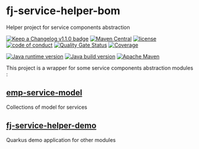 # fj-service-helper-bom

Helper project for service components abstraction

[![Keep a Changelog v1.1.0 badge](https://img.shields.io/badge/changelog-Keep%20a%20Changelog%20v1.1.0-%23E05735)](https://github.com/fugerit-org/fj-service-helper-bom/blob/main/CHANGELOG.md) 
[![Maven Central](https://img.shields.io/maven-central/v/org.fugerit.java/fj-service-helper-bom.svg)](https://mvnrepository.com/artifact/org.fugerit.java/fj-service-helper-bom)
[![license](https://img.shields.io/badge/License-Apache%20License%202.0-teal.svg)](https://opensource.org/licenses/Apache-2.0)
[![code of conduct](https://img.shields.io/badge/conduct-Contributor%20Covenant-purple.svg)](https://github.com/fugerit-org/fj-universe/blob/main/CODE_OF_CONDUCT.md)
[![Quality Gate Status](https://sonarcloud.io/api/project_badges/measure?project=fugerit-org_fj-service-helper-bom&metric=alert_status)](https://sonarcloud.io/summary/new_code?id=fugerit-org_fj-service-helper-bom)
[![Coverage](https://sonarcloud.io/api/project_badges/measure?project=fugerit-org_fj-service-helper-bom&metric=coverage)](https://sonarcloud.io/summary/new_code?id=fugerit-org_fj-service-helper-bom)

[![Java runtime version](https://img.shields.io/badge/run%20on-java%208+-%23113366.svg?style=for-the-badge&logo=openjdk&logoColor=white)](https://universe.fugerit.org/src/docs/versions/java11.html)
[![Java build version](https://img.shields.io/badge/build%20on-java%2011+-%23ED8B00.svg?style=for-the-badge&logo=openjdk&logoColor=white)](https://universe.fugerit.org/src/docs/versions/java11.html)
[![Apache Maven](https://img.shields.io/badge/Apache%20Maven-3.9.0+-C71A36?style=for-the-badge&logo=Apache%20Maven&logoColor=white)](https://universe.fugerit.org/src/docs/versions/maven3_9.html)

This project is a wrapper for some service components abstraction modules : 

## [emp-service-model](emp-service-model/README.md)

Collections of model for services

## [fj-service-helper-demo](fj-service-helper-demo/README.md)

Quarkus demo application for other modules